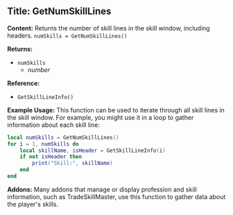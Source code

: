 ## Title: GetNumSkillLines

**Content:**
Returns the number of skill lines in the skill window, including headers.
`numSkills = GetNumSkillLines()`

**Returns:**
- `numSkills`
  - *number*

**Reference:**
- `GetSkillLineInfo()`

**Example Usage:**
This function can be used to iterate through all skill lines in the skill window. For example, you might use it in a loop to gather information about each skill line:

```lua
local numSkills = GetNumSkillLines()
for i = 1, numSkills do
    local skillName, isHeader = GetSkillLineInfo(i)
    if not isHeader then
        print("Skill:", skillName)
    end
end
```

**Addons:**
Many addons that manage or display profession and skill information, such as TradeSkillMaster, use this function to gather data about the player's skills.